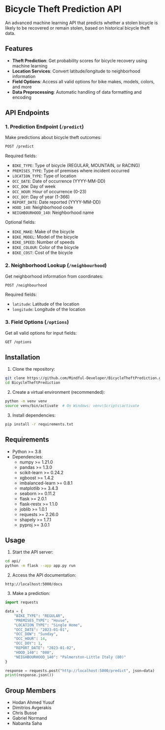 # Bicycle Theft Prediction API

An advanced machine learning API that predicts whether a stolen bicycle is likely to be recovered or remain stolen, based on historical bicycle theft data.

## Features

- **Theft Prediction**: Get probability scores for bicycle recovery using machine learning
- **Location Services**: Convert latitude/longitude to neighborhood information
- **Field Options**: Access all valid options for bike makes, models, colors, and more
- **Data Preprocessing**: Automatic handling of data formatting and encoding

## API Endpoints

### 1. Prediction Endpoint (`/predict`)
Make predictions about bicycle theft outcomes:
```bash
POST /predict
```
Required fields:
- `BIKE_TYPE`: Type of bicycle (REGULAR, MOUNTAIN, or RACING)
- `PREMISES_TYPE`: Type of premises where incident occurred
- `LOCATION_TYPE`: Type of location
- `OCC_DATE`: Date of occurrence (YYYY-MM-DD)
- `OCC_DOW`: Day of week
- `OCC_HOUR`: Hour of occurrence (0-23)
- `OCC_DOY`: Day of year (1-366)
- `REPORT_DATE`: Date reported (YYYY-MM-DD)
- `HOOD_140`: Neighborhood code
- `NEIGHBOURHOOD_140`: Neighborhood name

Optional fields:
- `BIKE_MAKE`: Make of the bicycle
- `BIKE_MODEL`: Model of the bicycle
- `BIKE_SPEED`: Number of speeds
- `BIKE_COLOUR`: Color of the bicycle
- `BIKE_COST`: Cost of the bicycle

### 2. Neighborhood Lookup (`/neighbourhood`)
Get neighborhood information from coordinates:
```bash
POST /neighbourhood
```
Required fields:
- `latitude`: Latitude of the location
- `longitude`: Longitude of the location

### 3. Field Options (`/options`)
Get all valid options for input fields:
```bash
GET /options
```

## Installation

1. Clone the repository:
```bash
git clone https://github.com/Mindful-Developer/BicycleTheftPrediction.git
cd BicycleTheftPrediction
```

2. Create a virtual environment (recommended):
```bash
python -m venv venv
source venv/bin/activate  # On Windows: venv\Scripts\activate
```

3. Install dependencies:
```bash
pip install -r requirements.txt
```

## Requirements

- Python >= 3.8
- Dependencies:
  - numpy >= 1.21.0
  - pandas >= 1.3.0
  - scikit-learn >= 0.24.2
  - xgboost >= 1.4.2
  - imbalanced-learn >= 0.8.1
  - matplotlib >= 3.4.3
  - seaborn >= 0.11.2
  - flask >= 2.0.1
  - flask-restx >= 1.1.0
  - joblib >= 1.0.1
  - requests >= 2.26.0
  - shapely >= 1.7.1
  - pyproj >= 3.0.1

## Usage

1. Start the API server:
```bash
cd api/
python -m flask --app app.py run
```

2. Access the API documentation:
```
http://localhost:5000/docs
```

3. Make a prediction:
```python
import requests

data = {
    "BIKE_TYPE": "REGULAR",
    "PREMISES_TYPE": "House",
    "LOCATION_TYPE": "Single Home",
    "OCC_DATE": "2023-01-01",
    "OCC_DOW": "Sunday",
    "OCC_HOUR": 14,
    "OCC_DOY": 1,
    "REPORT_DATE": "2023-01-02",
    "HOOD_140": "080",
    "NEIGHBOURHOOD_140": "Palmerston-Little Italy (80)"
}

response = requests.post("http://localhost:5000/predict", json=data)
print(response.json())
```

## Group Members

- Hodan Ahmed Yusuf
- Dimitrios Avgerakis
- Chris Busse
- Gabriel Normand
- Nabanita Saha